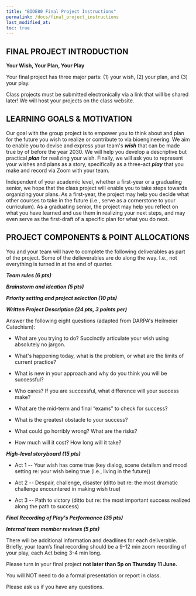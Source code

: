 ```yaml
---
title: "BIOE80 Final Project Instructions"
permalink: /docs/final_project_instructions
last_modified_at: 
toc: true
---
```


## FINAL PROJECT INTRODUCTION

**Your Wish, Your Plan, Your Play**

Your final project has three major parts: (1) your wish, (2) your plan, and (3) your play.  

Class projects must be submitted electronically via a link that will be shared later! We will host your projects on the class website.

## LEARNING GOALS & MOTIVATION

Our goal with the group project is to empower you to think about and plan for the future you wish to realize or contribute to via bioengineering.  We aim to enable you to devise and express your team's ***wish*** that can be made true by of before the year 2030.  We will help you develop a descriptive but practical ***plan*** for realizing your wish.  Finally, we will ask you to represent your wishes and plans as a story, specifically as a three-act ***play*** that you make and record via Zoom with your team.   

Independent of your academic level, whether a first-year or a graduating senior, we hope that the class project will enable you to take steps towards organizing your plans.  As a first-year, the project may help you decide what other courses to take in the future (i.e., serve as a cornerstone to your curriculum).  As a graduating senior, the project may help you reflect on what you have learned and use them in realizing your next steps, and may even serve as the first-draft of a specific plan for what you do next.  

## PROJECT COMPONENTS & POINT ALLOCATIONS

You and your team will have to complete the following deliverables as part of the project.  Some of the delieverables are do along the way. I.e., not everything is turned in at the end of quarter.

***Team rules (6 pts)***

***Brainstorm and ideation (5 pts)***

***Priority setting and project selection (10 pts)***

***Written Project Description (24 pts, 3 points per)***

Answer the following eight questions (adapted from DARPA's Heilmeier Catechism):

- What are you trying to do? Succinctly articulate your wish using absolutely no jargon.

- What's happening today, what is the problem, or what are the limits of current practice?

- What is new in your approach and why do you think you will be successful?

- Who cares? If you are successful, what difference will your success make?

- What are the mid-term and final “exams” to check for success?

- What is the greatest obstacle to your success?

- What could go horribly wrong? What are the risks?

- How much will it cost?  How long will it take?

***High-level storyboard (15 pts)*** 

- Act 1 -- Your wish has come  true 
  (key dialog, scene detailsm and mood setting re: your wish being true (i.e., living in the future)) 

- Act 2 -- Despair, challenge, disaster 
  (ditto but re: the most dramatic challenge encountered in making wish true)

- Act 3 -- Path to victory 
  (ditto but re: the most important success realized along the path to success)
    
***Final Recording of Play's Performance (35 pts)***
	
***Internal team member reviews (5 pts)***

There will be additional information and deadlines for each deliverable.
Briefly, your team’s final recording should be a 9-12 min zoom recording of your play, each Act being 3-4 min long. 

Please turn in your final project **not later than 5p on Thursday 11 June.** 

You will NOT need to do a formal presentation or report in class.   

Please ask us if you have any questions.   
